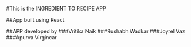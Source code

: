 #This is the INGREDIENT TO RECIPE APP

##App built using React

##APP developed by
###Vritika Naik
###Rushabh Wadkar
###Joyrel Vaz
###Apurva Virgincar
